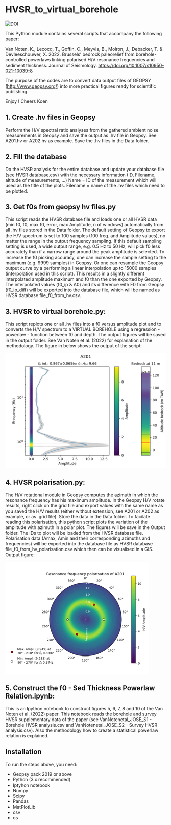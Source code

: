 # HVSR_to_virtual_borehole
<a href="https://doi.org/10.5281/zenodo.4276310"><img src="https://zenodo.org/badge/DOI/10.5281/zenodo.4276310.svg" alt="DOI"></a>

This Python module contains several scripts that accompany the following paper:

Van Noten, K., Lecocq, T., Goffin, C., Meyvis, B., Molron, J., Debacker, T. & Devleeschouwer, X. 2022. Brussels’ bedrock paleorelief from borehole-controlled powerlaws linking polarised H/V resonance frequencies and sediment thickness. Journal of Seismology. https://doi.org/10.1007/s10950-021-10039-8

The purpose of the codes are to convert data output files of GEOPSY (http://www.geopsy.org/) into more practical figures ready for scientific publishing. 

Enjoy !
Cheers
Koen

## 1. Create .hv files in Geopsy
Perform the H/V spectral ratio analyses from the gathered ambient noise measurements in Geopsy and save the output as .hv file in Geopsy. See A201.hv or A202.hv as example. Save the .hv files in the Data folder. 

## 2. Fill the database
Do the HVSR analysis for the entire database and update your database file (see HVSR database.csv) with the necessary information (ID, Filename, altitude of measurements, ...)
Name = ID of the measurement which will used as the title of the plots.
Filename = name of the .hv files which need to be plotted. 

## 3. Get f0s from geopsy hv files.py
This script reads the HVSR database file and loads one or all HVSR data (min f0, f0, max f0, error, max Amplitude, n of windows) automatically from all .hv files stored in the Data folder. The default setting of Geopsy to export the H/V spectrum is set to 100 samples (100 freq. and Amplitude values), no matter the range in the output frequency sampling. If this default sampling setting is used, a wide output range, e.g. 0.5 Hz to 50 Hz, will pick f0 less accurately than if a narrow range around the peak amplitude is selected. To increase the f0 picking accuracy, one can increase the sample setting to the maximum (e.g. 9999 samples) in Geopsy. Or one can resample the Geopsy output curve by a performing a linear interpolation up to 15000 samples (interpolation used in this script). This results in a slightly different interpolated amplitude maximum and f0 than the one exported by Geopsy. The interpolated values (f0_ip & A0) and its difference with F0 from Geopsy (f0_ip_diff) will be exported into the database file, which will be named as HVSR database file_f0_from_hv.csv.

## 3. HVSR to virtual borehole.py: 
This script replots one or all .hv files into a f0 versus amplitude plot and to converts the H/V spectrum to a VIRTUAL BOREHOLE using a regression - powerlaw - function between f0 and depth. The output figures will be saved in the output folder. See Van Noten et al. (2022) for explanation of the methodology. The figure in below shows the output of the script:

<img src="https://github.com/KoenVanNoten/HVSR_to_virtual_borehole/blob/master/Output/A201.png" width="550" height="360" />

## 4. HVSR polarisation.py:
The H/V rotational module in Geopsy computes the azimuth in which the resonance frequency has his maximum amplitude. In the Geopsy H/V rotate results, right click on the grid file and export values with the same name as you saved the H/V results (either without extension, see A201 or A202 as example, or as .grid file). Store the data in the Data folder. To facilate reading this polarisation, this python script plots the variation of the amplitude with azimuth in a polar plot. The figures will be save in the Output folder. The IDs to plot will be loaded from the HVSR database file. Polarisation data (Amax, Amin and their corresponding azimuths and frequencies) will be exported into the database file as HVSR database file_f0_from_hv_polarisation.csv which then can be visualised in a GIS. Output figure:

<img src="https://github.com/KoenVanNoten/HVSR_to_virtual_borehole/blob/master/Output/A201_polarisation.png" width="450" height="350" />

## 5. Construct the f0 - Sed Thickness Powerlaw Relation.ipynb:
This is an Ipython notebook to construct figures 5, 6, 7, 8 and 10 of the Van Noten et al. (2022) paper. This notebook reads the borehole and survey HVSR supplementary data of the paper (see VanNotenetal_JOSE_S1 - Borehole HVSR analysis.csv and VanNotenetal_JOSE_S2 - Survey HVSR analysis.csv). Also the methodology how to create a statistical powerlaw relation is explained. 

## Installation
To run the steps above, you need:
- Geopsy pack 2019 or above
- Python (3.x recommended)
- Iptyhon notebook
- Numpy
- Scipy
- Pandas
- MatPlotLib
- csv
- os
